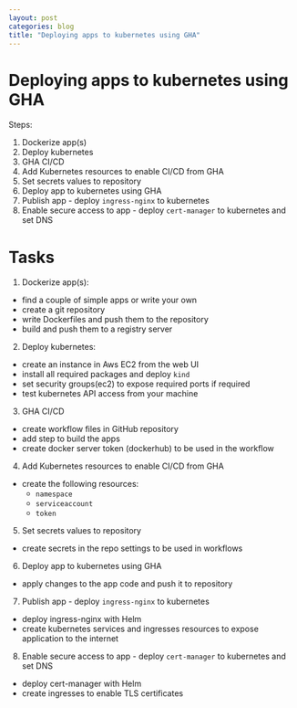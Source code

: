 ```yaml
---
layout: post
categories: blog
title: "Deploying apps to kubernetes using GHA"
---
```

# Deploying apps to kubernetes using GHA

Steps:

1. Dockerize app(s)
2. Deploy kubernetes
3. GHA CI/CD
4. Add Kubernetes resources to enable CI/CD from GHA
5. Set secrets values to repository
6. Deploy app to kubernetes using GHA
7. Publish app - deploy `ingress-nginx` to kubernetes
8. Enable secure access to app - deploy `cert-manager` to kubernetes and set DNS


# Tasks

1. Dockerize app(s):
- find a couple of simple apps or write your own
- create a git repository
- write Dockerfiles and push them to the repository
- build and push them to a registry server

2. Deploy kubernetes:
- create an instance in Aws EC2 from the web UI
- install all required packages and deploy `kind`
- set security groups(ec2) to expose required ports if required
- test kubernetes API access from your machine

3. GHA CI/CD
- create workflow files in GitHub repository
- add step to build the apps
- create docker server token (dockerhub) to be used in the workflow

4. Add Kubernetes resources to enable CI/CD from GHA
- create the following resources:
  * `namespace`
  * `serviceaccount`
  * `token`

5. Set secrets values to repository
- create secrets in the repo settings to be used in workflows

6. Deploy app to kubernetes using GHA
- apply changes to the app code and push it to repository

7. Publish app - deploy `ingress-nginx` to kubernetes
- deploy ingress-nginx with Helm
- create kubernetes services and ingresses resources to expose application to the internet

8. Enable secure access to app - deploy `cert-manager` to kubernetes and set DNS
- deploy cert-manager with Helm
- create ingresses to enable TLS certificates